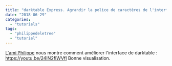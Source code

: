 ```yaml
---
title: "darktable Express. Agrandir la police de caractères de l'interface"
date: "2018-06-29"
categories: 
  - "tutoriels"
tags: 
  - "philippedeletree"
  - "tutoriel"
---
```


[L'ami Philippe](https://www.youtube.com/channel/UCyuC63yBPP5vteLZ-l7T8OA) nous montre comment améliorer l'interface de darktable : https://youtu.be/24IN2fIWVfI Bonne visualisation.
